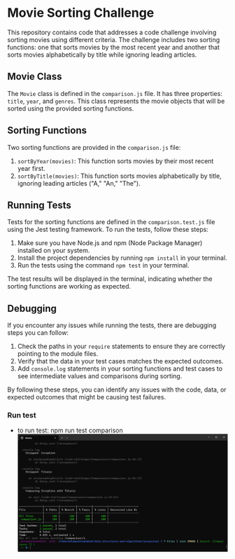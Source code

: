 # Movie Sorting Challenge

This repository contains code that addresses a code challenge involving sorting movies using different criteria. The challenge includes two sorting functions: one that sorts movies by the most recent year and another that sorts movies alphabetically by title while ignoring leading articles.

## Movie Class

The `Movie` class is defined in the `comparison.js` file. It has three properties: `title`, `year`, and `genres`. This class represents the movie objects that will be sorted using the provided sorting functions.

## Sorting Functions

Two sorting functions are provided in the `comparison.js` file:

1. `sortByYear(movies)`: This function sorts movies by their most recent year first.
2. `sortByTitle(movies)`: This function sorts movies alphabetically by title, ignoring leading articles ("A," "An," "The").

## Running Tests

Tests for the sorting functions are defined in the `comparison.test.js` file using the Jest testing framework. To run the tests, follow these steps:

1. Make sure you have Node.js and npm (Node Package Manager) installed on your system.
2. Install the project dependencies by running `npm install` in your terminal.
3. Run the tests using the command `npm test` in your terminal.

The test results will be displayed in the terminal, indicating whether the sorting functions are working as expected.

## Debugging

If you encounter any issues while running the tests, there are debugging steps you can follow:

1. Check the paths in your `require` statements to ensure they are correctly pointing to the module files.
2. Verify that the data in your test cases matches the expected outcomes.
3. Add `console.log` statements in your sorting functions and test cases to see intermediate values and comparisons during sorting.

By following these steps, you can identify any issues with the code, data, or expected outcomes that might be causing test failures.

### Run test
  - to run test: npm run test comparison
  ![Photo-Of-Test](./codeChallenge28.jpg)